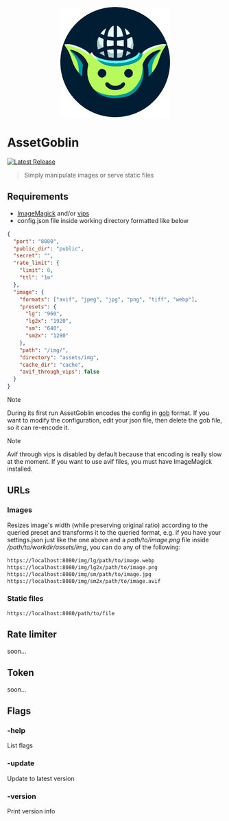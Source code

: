 <div align="center"><img src="logo.svg" alt="AssetGoblin" width="256"></div>

# AssetGoblin

[![Latest Release](https://img.shields.io/github/v/release/sbolch/AssetGoblin.svg)](https://github.com/sbolch/AssetGoblin/releases)

> Simply manipulate images or serve static files

## Requirements

 - [ImageMagick](https://imagemagick.org) and/or [vips](https://www.libvips.org)
 - config.json file inside working directory formatted like below

```json
{
  "port": "8080",
  "public_dir": "public",
  "secret": "",
  "rate_limit": {
    "limit": 0,
    "ttl": "1m"
  },
  "image": {
    "formats": ["avif", "jpeg", "jpg", "png", "tiff", "webp"],
    "presets": {
      "lg": "960",
      "lg2x": "1920",
      "sm": "640",
      "sm2x": "1280"
    },
    "path": "/img/",
    "directory": "assets/img",
    "cache_dir": "cache",
    "avif_through_vips": false
  }
}
```
> [!NOTE]
> During its first run AssetGoblin encodes the config in [gob](https://pkg.go.dev/encoding/gob) format.
> If you want to modify the configuration, edit your json file, then delete the gob file, so it can re-encode it.

> [!NOTE]
> Avif through vips is disabled by default because that encoding is really slow at the moment.
> If you want to use avif files, you must have ImageMagick installed.

## URLs

### Images

Resizes image's width (while preserving original ratio) according to the queried preset and transforms it to
the queried format, e.g. if you have your settings.json just like the one above and a *path/to/image.png* file
inside */path/to/workdir/assets/img*, you can do any of the following:

```
https://localhost:8080/img/lg/path/to/image.webp
https://localhost:8080/img/lg2x/path/to/image.png
https://localhost:8080/img/sm/path/to/image.jpg
https://localhost:8080/img/sm2x/path/to/image.avif
```

### Static files

```
https://localhost:8080/path/to/file
```

## Rate limiter

soon...

## Token

soon...

## Flags

### -help

List flags

### -update

Update to latest version

### -version

Print version info
